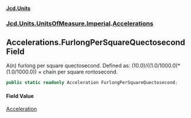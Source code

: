 #### [Jcd.Units](index.md 'index')
### [Jcd.Units.UnitsOfMeasure.Imperial](Jcd.Units.UnitsOfMeasure.Imperial.md 'Jcd.Units.UnitsOfMeasure.Imperial').[Accelerations](Accelerations.md 'Jcd.Units.UnitsOfMeasure.Imperial.Accelerations')

## Accelerations.FurlongPerSquareQuectosecond Field

A(n) furlong per square quectosecond. Defined as: (10.0)/((1.0/1000.0)*(1.0/1000.0)) × chain per square rontosecond.

```csharp
public static readonly Acceleration FurlongPerSquareQuectosecond;
```

#### Field Value
[Acceleration](Acceleration.md 'Jcd.Units.UnitTypes.Acceleration')